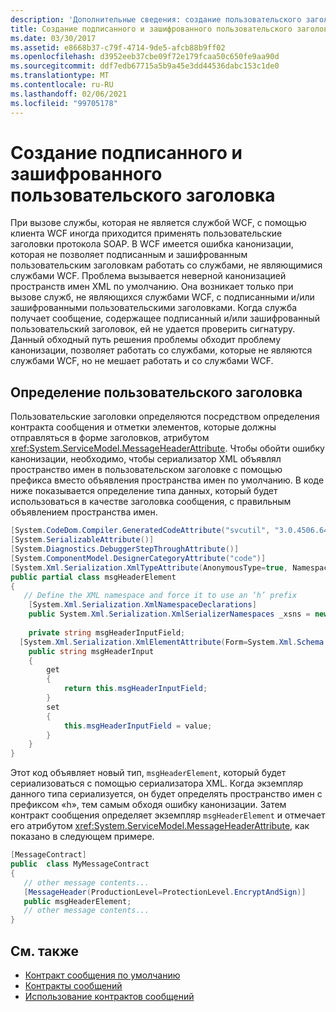 ```yaml
---
description: 'Дополнительные сведения: создание пользовательского заголовка со знаком и-или зашифрованным'
title: Создание подписанного и зашифрованного пользовательского заголовка
ms.date: 03/30/2017
ms.assetid: e8668b37-c79f-4714-9de5-afcb88b9ff02
ms.openlocfilehash: d3952eeb37cbe09f72e179fcaa50c650fe9aa90d
ms.sourcegitcommit: ddf7edb67715a5b9a45e3dd44536dabc153c1de0
ms.translationtype: MT
ms.contentlocale: ru-RU
ms.lasthandoff: 02/06/2021
ms.locfileid: "99705178"
---
```

# <a name="creating-a-custom-header-that-is-signed-and-or-encrypted"></a>Создание подписанного и зашифрованного пользовательского заголовка

При вызове службы, которая не является службой WCF, с помощью клиента WCF иногда приходится применять пользовательские заголовки протокола SOAP. В WCF имеется ошибка канонизации, которая не позволяет подписанным и зашифрованным пользовательским заголовкам работать со службами, не являющимися службами WCF. Проблема вызывается неверной канонизацией пространств имен XML по умолчанию. Она возникает только при вызове служб, не являющихся службами WCF, с подписанными и/или зашифрованными пользовательскими заголовками.  Когда служба получает сообщение, содержащее подписанный и/или зашифрованный пользовательский заголовок, ей не удается проверить сигнатуру. Данный обходный путь решения проблемы обходит проблему канонизации, позволяет работать со службами, которые не являются службами WCF, но не мешает работать и со службами WCF.  
  
## <a name="defining-the-custom-header"></a>Определение пользовательского заголовка  

 Пользовательские заголовки определяются посредством определения контракта сообщения и отметки элементов, которые должны отправляться в форме заголовков, атрибутом <xref:System.ServiceModel.MessageHeaderAttribute>. Чтобы обойти ошибку канонизации, необходимо, чтобы сериализатор XML объявлял пространство имен в пользовательском заголовке с помощью префикса вместо объявления пространства имен по умолчанию. В коде ниже показывается определение типа данных, который будет использоваться в качестве заголовка сообщения, с правильным объявлением пространства имен.  
  
```csharp
[System.CodeDom.Compiler.GeneratedCodeAttribute("svcutil", "3.0.4506.648")]  
[System.SerializableAttribute()]  
[System.Diagnostics.DebuggerStepThroughAttribute()]  
[System.ComponentModel.DesignerCategoryAttribute("code")]  
[System.Xml.Serialization.XmlTypeAttribute(AnonymousType=true, Namespace="http://www.example.org/getMessage/")]  
public partial class msgHeaderElement  
{  
   // Define the XML namespace and force it to use an ‘h’ prefix  
    [System.Xml.Serialization.XmlNamespaceDeclarations]  
    public System.Xml.Serialization.XmlSerializerNamespaces _xsns = new System.Xml.Serialization.XmlSerializerNamespaces(new System.Xml.XmlQualifiedName[] { new System.Xml.XmlQualifiedName("h", "http://www.example.org/getMessage/") });  
  
    private string msgHeaderInputField;  
  [System.Xml.Serialization.XmlElementAttribute(Form=System.Xml.Schema.XmlSchemaForm.Unqualified, Order=0)]  
    public string msgHeaderInput  
    {  
        get  
        {  
            return this.msgHeaderInputField;  
        }  
        set  
        {  
            this.msgHeaderInputField = value;  
        }  
    }  
}  
```  
  
 Этот код объявляет новый тип, `msgHeaderElement`, который будет сериализоваться с помощью сериализатора XML. Когда экземпляр данного типа сериализуется, он будет определять пространство имен с префиксом «h», тем самым обходя ошибку канонизации.  Затем контракт сообщения определяет экземпляр `msgHeaderElement` и отмечает его атрибутом <xref:System.ServiceModel.MessageHeaderAttribute>, как показано в следующем примере.  
  
```csharp
[MessageContract]  
public  class MyMessageContract  
{  
   // other message contents...  
   [MessageHeader(ProductionLevel=ProtectionLevel.EncryptAndSign)]  
   public msgHeaderElement;  
   // other message contents...  
}  
```  
  
## <a name="see-also"></a>См. также

- [Контракт сообщения по умолчанию](../samples/default-message-contract.md)
- [Контракты сообщений](../samples/message-contracts.md)
- [Использование контрактов сообщений](using-message-contracts.md)
